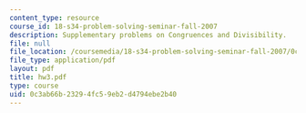 ```yaml
---
content_type: resource
course_id: 18-s34-problem-solving-seminar-fall-2007
description: Supplementary problems on Congruences and Divisibility.
file: null
file_location: /coursemedia/18-s34-problem-solving-seminar-fall-2007/0c3ab66b23294fc59eb2d4794ebe2b40_hw3.pdf
file_type: application/pdf
layout: pdf
title: hw3.pdf
type: course
uid: 0c3ab66b-2329-4fc5-9eb2-d4794ebe2b40
---
```

